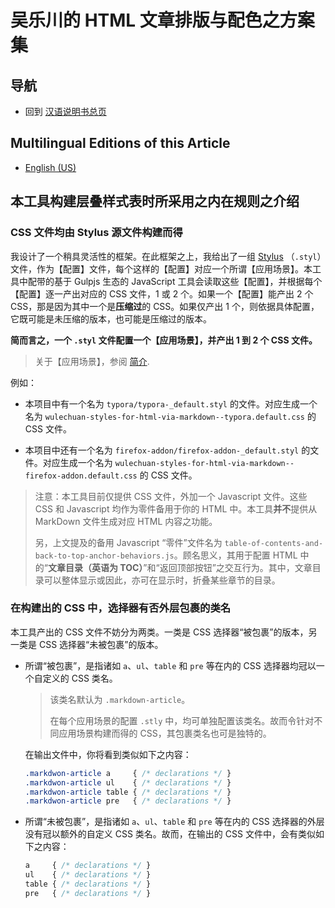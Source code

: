 <link rel="stylesheet" href="../../../源代码/发布的源代码/文章排版与配色方案集/层叠样式表/wulechuan-styles-for-html-via-markdown--vscode.default.min.css">

# 吴乐川的 HTML 文章排版与配色之方案集

## 导航

- 回到 [汉语说明书总页](../../../ReadMe.md)


## Multilingual Editions of this Article

- [English (US)](../en-US/how-does-this-tool-work.md)



## 本工具构建层叠样式表时所采用之内在规则之介绍

### CSS 文件均由 Stylus 源文件构建而得

我设计了一个稍具灵活性的框架。在此框架之上，我给出了一组 [Stylus](http://stylus-lang.com/) （`.styl`）文件，作为【配置】文件，每个这样的【配置】对应一个所谓【应用场景】。本工具中配带的基于 Gulpjs 生态的 JavaScript 工具会读取这些【配置】，并根据每个【配置】逐一产出对应的 CSS 文件，1 或 2 个。如果一个【配置】能产出 2 个 CSS，那是因为其中一个是**压缩过**的 CSS。如果仅产出 1 个，则依据具体配置，它既可能是未压缩的版本，也可能是压缩过的版本。

**简而言之，一个 `.styl` 文件配置一个【应用场景】，并产出 1 到 2 个 CSS 文件。**

> 关于【应用场景】，参阅 [简介](./introduction.md#应用场景).


例如：

- 本项目中有一个名为 `typora/typora-_default.styl` 的文件。对应生成一个名为 `wulechuan-styles-for-html-via-markdown--typora.default.css` 的 CSS 文件。

- 本项目中还有一个名为 `firefox-addon/firefox-addon-_default.styl` 的文件。对应生成一个名为 `wulechuan-styles-for-html-via-markdown--firefox-addon.default.css` 的 CSS 文件。


> 注意：本工具目前仅提供 CSS 文件，外加一个 Javascript 文件。这些 CSS 和 Javascript 均作为零件备用于你的 HTML 中。本工具**并不**提供从 MarkDown 文件生成对应 HTML 内容之功能。
>
> 另，上文提及的备用 Javascript “零件”文件名为 `table-of-contents-and-back-to-top-anchor-behaviors.js`。顾名思义，其用于配置 HTML 中的“**文章目录（英语为 TOC）**”和“返回顶部按钮”之交互行为。其中，文章目录可以整体显示或因此，亦可在显示时，折叠某些章节的目录。


### 在构建出的 CSS 中，选择器有否外层包裹的类名

本工具产出的 CSS 文件不妨分为两类。一类是 CSS 选择器“被包裹”的版本，另一类是 CSS 选择器“未被包裹”的版本。

- 所谓“被包裹”，是指诸如 `a`、`ul`、`table` 和 `pre` 等在内的 CSS 选择器均冠以一个自定义的 CSS 类名。

    > 该类名默认为 `.markdown-article`。
    >
    > 在每个应用场景的配置 `.stly` 中，均可单独配置该类名。故而令针对不同应用场景构建而得的 CSS，其包裹类名也可是独特的。

    在输出文件中，你将看到类似如下之内容：

    ```css
    .markdwon-article a     { /* declarations */ }
    .markdwon-article ul    { /* declarations */ }
    .markdwon-article table { /* declarations */ }
    .markdwon-article pre   { /* declarations */ }
    ```

- 所谓“未被包裹”，是指诸如 `a`、`ul`、`table` 和 `pre` 等在内的 CSS 选择器的外层没有冠以额外的自定义 CSS 类名。故而，在输出的 CSS 文件中，会有类似如下之内容：

    ```css
    a     { /* declarations */ }
    ul    { /* declarations */ }
    table { /* declarations */ }
    pre   { /* declarations */ }
    ```

